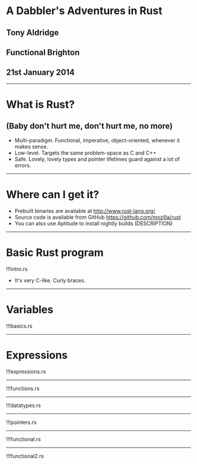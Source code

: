 # A Dabbler's Adventures in Rust
## Tony Aldridge
## Functional Brighton
## 21st January 2014

---

# What is Rust?
## (Baby don't hurt me, don't hurt me, no more)
* Multi-paradigm. Functional, imperative, object-oriented, whenever it makes sense.
* Low-level. Targets the same problem-space as C and C++
* Safe. Lovely, lovely types and pointer lifetimes guard against a lot of errors.

---

# Where can I get it?
* Prebuilt binaries are available at http://www.rust-lang.org/
* Source code is available from GitHub https://github.com/mozilla/rust
* You can also use Aptitude to install nightly builds (DESCRIPTION)

---

# Basic Rust program

!!!intro.rs

* It's very C-like. Curly braces.

---

# Variables

!!!basics.rs

---

# Expressions

!!!expressions.rs

---

!!!functions.rs

---

!!!datatypes.rs

---

!!!pointers.rs

---

!!!functional.rs

---

!!!functional2.rs
